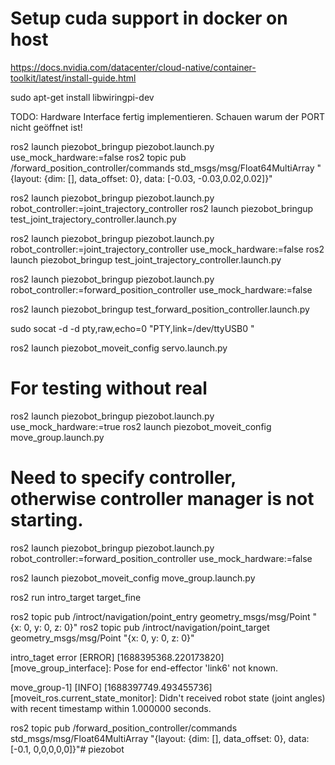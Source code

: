 # Setup cuda support in docker on host
https://docs.nvidia.com/datacenter/cloud-native/container-toolkit/latest/install-guide.html



sudo apt-get install libwiringpi-dev


TODO: Hardware Interface fertig implementieren. Schauen warum der PORT nicht geöffnet ist!


ros2 launch piezobot_bringup piezobot.launch.py use_mock_hardware:=false
ros2 topic pub /forward_position_controller/commands std_msgs/msg/Float64MultiArray "{layout: {dim: [], data_offset: 0}, data: [-0.03, -0.03,0.02,0.02]}"



ros2 launch piezobot_bringup piezobot.launch.py robot_controller:=joint_trajectory_controller
ros2 launch piezobot_bringup test_joint_trajectory_controller.launch.py


ros2 launch piezobot_bringup piezobot.launch.py robot_controller:=joint_trajectory_controller use_mock_hardware:=false
ros2 launch piezobot_bringup test_joint_trajectory_controller.launch.py 


ros2 launch piezobot_bringup piezobot.launch.py robot_controller:=forward_position_controller use_mock_hardware:=false

ros2 launch piezobot_bringup test_forward_position_controller.launch.py


sudo socat -d -d pty,raw,echo=0 "PTY,link=/dev/ttyUSB0
"


ros2 launch piezobot_moveit_config servo.launch.py 



# For testing without real
ros2 launch piezobot_bringup piezobot.launch.py use_mock_hardware:=true
ros2 launch piezobot_moveit_config move_group.launch.py 




# Need to specify controller, otherwise controller manager is not starting.
ros2 launch piezobot_bringup piezobot.launch.py robot_controller:=forward_position_controller use_mock_hardware:=false

ros2 launch piezobot_moveit_config move_group.launch.py 

ros2 run intro_target target_fine


ros2 topic pub /introct/navigation/point_entry  geometry_msgs/msg/Point "{x: 0, y: 0, z: 0}"
 ros2 topic pub /introct/navigation/point_target  geometry_msgs/msg/Point "{x: 0, y: 0, z: 0}"



 intro_taget error [ERROR] [1688395368.220173820] [move_group_interface]: Pose for end-effector 'link6' not known.

 move_group-1] [INFO] [1688397749.493455736] [moveit_ros.current_state_monitor]: Didn't received robot state (joint angles) with recent timestamp within 1.000000 seconds.


 ros2 topic pub /forward_position_controller/commands std_msgs/msg/Float64MultiArray "{layout: {dim: [], data_offset: 0}, data: [-0.1, 0,0,0,0,0]}"# piezobot
